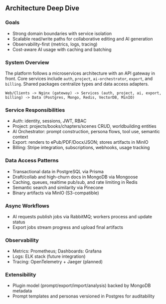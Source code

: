 ## Architecture Deep Dive

### Goals

- Strong domain boundaries with service isolation
- Scalable read/write paths for collaborative editing and AI generation
- Observability-first (metrics, logs, tracing)
- Cost-aware AI usage with caching and batching

### System Overview

The platform follows a microservices architecture with an API gateway in front. Core services include `auth`, `project`, `ai-orchestrator`, `export`, and `billing`. Shared packages centralize types and data access adapters.

```
Web/Clients -> Nginx (gateway) -> Services (auth, project, ai, export, billing) -> Data (Postgres, Mongo, Redis, VectorDB, MinIO)
```

### Service Responsibilities

- Auth: identity, sessions, JWT, RBAC
- Project: projects/books/chapters/scenes CRUD, worldbuilding entities
- AI Orchestrator: prompt construction, persona flows, tool use, semantic context
- Export: renders to ePub/PDF/Docx/JSON; stores artifacts in MinIO
- Billing: Stripe integration, subscriptions, webhooks, usage tracking

### Data Access Patterns

- Transactional data in PostgreSQL via Prisma
- Draft/collab and high-churn docs in MongoDB via Mongoose
- Caching, queues, realtime pub/sub, and rate limiting in Redis
- Semantic search and similarity via Pinecone
- Binary artifacts via MinIO (S3-compatible)

### Async Workflows

- AI requests publish jobs via RabbitMQ; workers process and update status
- Export jobs stream progress and upload final artifacts

### Observability

- Metrics: Prometheus; Dashboards: Grafana
- Logs: ELK stack (future integration)
- Tracing: OpenTelemetry + Jaeger (planned)

### Extensibility

- Plugin model (prompt/export/import/analysis) backed by MongoDB metadata
- Prompt templates and personas versioned in Postgres for auditability


